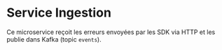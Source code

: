 # Service Ingestion
Ce microservice reçoit les erreurs envoyées par les SDK via HTTP et les publie dans Kafka (topic `events`).

